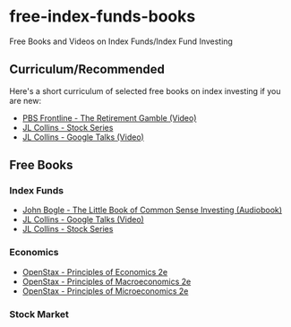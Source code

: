 # free-index-funds-books
Free Books and Videos on Index Funds/Index Fund Investing


## Curriculum/Recommended
Here's a short curriculum of selected free books on index investing if you are new:
* [PBS Frontline - The Retirement Gamble (Video)](https://www.pbs.org/video/frontline-retirement-gamble/)
* [JL Collins - Stock Series](https://jlcollinsnh.com/stock-series/)
* [JL Collins - Google Talks (Video)](https://www.youtube.com/watch?v=T71ibcZAX3I)

## Free Books

### Index Funds
* [John Bogle - The Little Book of Common Sense Investing (Audiobook)](https://www.youtube.com/watch?v=TNvbBvzelCY)
* [JL Collins - Google Talks (Video)](https://www.youtube.com/watch?v=T71ibcZAX3I)
* [JL Collins - Stock Series](https://jlcollinsnh.com/stock-series/)
### Economics
* [OpenStax - Principles of Economics 2e](https://openstax.org/details/books/principles-economics-2e)
* [OpenStax - Principles of Macroeconomics 2e](https://openstax.org/details/books/principles-macroeconomics-2e)
* [OpenStax - Principles of Microeconomics 2e](https://openstax.org/details/books/principles-microeconomics-2e)
### Stock Market
